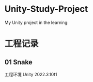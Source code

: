 # Unity-Study-Project
My Unity project in the learning

# 工程记录

## 01 Snake
工程环境 Unity 2022.3.10f1


